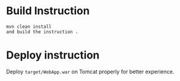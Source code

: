 

# Build Instruction


```
mvn clean install
and build the instruction .
```

# Deploy instruction

Deploy ```target/WebApp.war``` on Tomcat properly for better experience.

